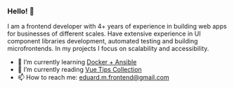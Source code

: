### Hello! 👋

I am a frontend developer with 4+ years of experience in building web apps for businesses of different scales. Have extensive experience in UI component libraries development, automated testing and building microfrontends. In my projects I focus on scalability and accessibility. 

- 🌱 I’m currently learning [Docker + Ansible](https://www.udemy.com/course/docker-ansible/)
- 📖 I’m currently reading [Vue Tips Collection](https://michaelnthiessen.com/vue-tips-collection)
- 📫 How to reach me: eduard.m.frontend@gmail.com
